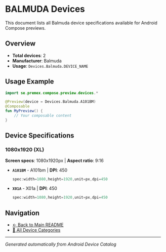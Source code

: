 # BALMUDA Devices

This document lists all Balmuda device specifications available for Android Compose previews.

## Overview

- **Total devices**: 2
- **Manufacturer**: Balmuda
- **Usage**: `Devices.Balmuda.DEVICE_NAME`

## Usage Example

```kotlin
import se.premex.compose.preview.devices.*

@Preview(device = Devices.Balmuda.A101BM)
@Composable
fun MyPreview() {
    // Your composable content
}
```

## Device Specifications

### 1080x1920 (XL)

**Screen specs**: 1080x1920px | **Aspect ratio**: 9:16

- **`A101BM`** - A101bm | **DPI**: 450
  ```kotlin
  spec:width=1080,height=1920,unit=px,dpi=450
  ```

- **`X01A`** - X01a | **DPI**: 450
  ```kotlin
  spec:width=1080,height=1920,unit=px,dpi=450
  ```

## Navigation

- [← Back to Main README](../../README.md)
- [📱 All Device Categories](../README.md)

---
*Generated automatically from Android Device Catalog*
